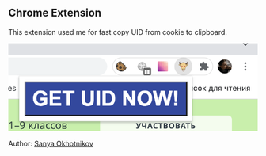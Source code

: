 ## Chrome Extension

This extension used me for fast copy UID from cookie to clipboard.

![Tux, the Linux mascot](/preview-images/intro.png)

Author: [Sanya Okhotnikov](https://github.com/alexohotnikov)
